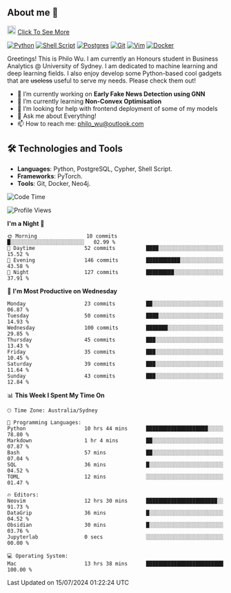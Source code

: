 ## About me 🤗

<a href="#"><img src="https://media.giphy.com/media/hvRJCLFzcasrR4ia7z/giphy.gif" width="20px" height="20px"></a> [Click To See More](https://codeboyphilo.github.io)

[![Python](https://img.shields.io/badge/python-3670A0?style=for-the-badge&logo=python&logoColor=ffdd54)](#)
[![Shell Script](https://img.shields.io/badge/shell_script-%23121011.svg?style=for-the-badge&logo=gnu-bash&logoColor=white)](#)
[![Postgres](https://img.shields.io/badge/postgres-%23316192.svg?style=for-the-badge&logo=postgresql&logoColor=white)](#)
[![Git](https://img.shields.io/badge/git-%23F05033.svg?style=for-the-badge&logo=git&logoColor=white)](#)
[![Vim](https://img.shields.io/badge/VIM-%2311AB00.svg?style=for-the-badge&logo=vim&logoColor=white)](#)
[![Docker](https://img.shields.io/badge/docker-%230db7ed.svg?style=for-the-badge&logo=docker&logoColor=white)](#)

Greetings! This is Philo Wu. I am currently an Honours student in Business Analytics \@ University of Sydney. I am dedicated to machine learning and deep learning fields. I also enjoy develop some Python-based cool gadgets that are ~~useless~~ useful to serve my needs. Please check them out!

- 🔭 I’m currently working on **Early Fake News Detection using GNN**
- 🌱 I’m currently learning **Non-Convex Optimisation**
- 🤔 I’m looking for help with frontend deployment of some of my models
- 💬 Ask me about Everything!
- 📫 How to reach me: philo_wu@outlook.com

## 🛠 Technologies and Tools
- **Languages**: Python, PostgreSQL, Cypher, Shell Script.
- **Frameworks**: PyTorch.
- **Tools**: Git, Docker, Neo4j.

<!--START_SECTION:waka-->
![Code Time](http://img.shields.io/badge/Code%20Time-314%20hrs%209%20mins-blue)

![Profile Views](http://img.shields.io/badge/Profile%20Views-1-blue)

**I'm a Night 🦉** 

```text
🌞 Morning                10 commits          █░░░░░░░░░░░░░░░░░░░░░░░░   02.99 % 
🌆 Daytime                52 commits          ████░░░░░░░░░░░░░░░░░░░░░   15.52 % 
🌃 Evening                146 commits         ███████████░░░░░░░░░░░░░░   43.58 % 
🌙 Night                  127 commits         █████████░░░░░░░░░░░░░░░░   37.91 % 
```
📅 **I'm Most Productive on Wednesday** 

```text
Monday                   23 commits          ██░░░░░░░░░░░░░░░░░░░░░░░   06.87 % 
Tuesday                  50 commits          ████░░░░░░░░░░░░░░░░░░░░░   14.93 % 
Wednesday                100 commits         ███████░░░░░░░░░░░░░░░░░░   29.85 % 
Thursday                 45 commits          ███░░░░░░░░░░░░░░░░░░░░░░   13.43 % 
Friday                   35 commits          ███░░░░░░░░░░░░░░░░░░░░░░   10.45 % 
Saturday                 39 commits          ███░░░░░░░░░░░░░░░░░░░░░░   11.64 % 
Sunday                   43 commits          ███░░░░░░░░░░░░░░░░░░░░░░   12.84 % 
```


📊 **This Week I Spent My Time On** 

```text
🕑︎ Time Zone: Australia/Sydney

💬 Programming Languages: 
Python                   10 hrs 44 mins      ████████████████████░░░░░   78.80 % 
Markdown                 1 hr 4 mins         ██░░░░░░░░░░░░░░░░░░░░░░░   07.87 % 
Bash                     57 mins             ██░░░░░░░░░░░░░░░░░░░░░░░   07.04 % 
SQL                      36 mins             █░░░░░░░░░░░░░░░░░░░░░░░░   04.52 % 
TOML                     12 mins             ░░░░░░░░░░░░░░░░░░░░░░░░░   01.47 % 

🔥 Editors: 
Neovim                   12 hrs 30 mins      ███████████████████████░░   91.73 % 
DataGrip                 36 mins             █░░░░░░░░░░░░░░░░░░░░░░░░   04.52 % 
Obsidian                 30 mins             █░░░░░░░░░░░░░░░░░░░░░░░░   03.76 % 
Jupyterlab               0 secs              ░░░░░░░░░░░░░░░░░░░░░░░░░   00.00 % 

💻 Operating System: 
Mac                      13 hrs 38 mins      █████████████████████████   100.00 % 
```


 Last Updated on 15/07/2024 01:22:24 UTC
<!--END_SECTION:waka-->
